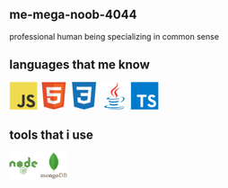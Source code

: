 ## me-mega-noob-4044

professional human being specializing in common sense

## languages that me know

<div style="display: inline;">
<img src="https://raw.githubusercontent.com/devicons/devicon/refs/heads/master/icons/javascript/javascript-original.svg" width="50" height="50">
<img src="https://raw.githubusercontent.com/devicons/devicon/refs/heads/master/icons/html5/html5-original.svg" width="50" height="50">
<img src="https://raw.githubusercontent.com/devicons/devicon/refs/heads/master/icons/css3/css3-plain.svg" width="50" height="50">
<img src="https://raw.githubusercontent.com/devicons/devicon/refs/heads/master/icons/java/java-original.svg" width="50" height="50">
<img src="https://raw.githubusercontent.com/devicons/devicon/refs/heads/master/icons/typescript/typescript-original.svg" width="50" height="50">
</div>

## tools that i use

<div style="display: inline;">
<img src="https://raw.githubusercontent.com/devicons/devicon/refs/heads/master/icons/nodejs/nodejs-plain-wordmark.svg" width="50" height="50">
<img src="https://raw.githubusercontent.com/devicons/devicon/refs/heads/master/icons/mongodb/mongodb-original-wordmark.svg" width="50" height="50">
</div>
